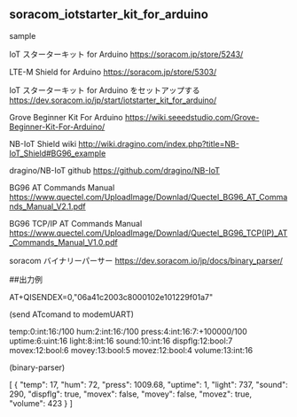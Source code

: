 ## soracom_iotstarter_kit_for_arduino 

sample 

IoT スターターキット for Arduino
https://soracom.jp/store/5243/

LTE-M Shield for Arduino
https://soracom.jp/store/5303/

IoT スターターキット for Arduino をセットアップする
https://dev.soracom.io/jp/start/iotstarter_kit_for_arduino/

Grove Beginner Kit For Arduino
https://wiki.seeedstudio.com/Grove-Beginner-Kit-For-Arduino/

NB-IoT Shield wiki
http://wiki.dragino.com/index.php?title=NB-IoT_Shield#BG96_example

dragino/NB-IoT github
https://github.com/dragino/NB-IoT

BG96 AT Commands Manual
https://www.quectel.com/UploadImage/Downlad/Quectel_BG96_AT_Commands_Manual_V2.1.pdf

BG96 TCP/IP AT Commands Manual
https://www.quectel.com/UploadImage/Downlad/Quectel_BG96_TCP(IP)_AT_Commands_Manual_V1.0.pdf

soracom バイナリーパーサー
https://dev.soracom.io/jp/docs/binary_parser/

##出力例

AT+QISENDEX=0,"06a41c2003c8000102e101229f01a7"

(send ATcomand to modemUART)

temp:0:int:16:/100 hum:2:int:16:/100 press:4:int:16:7:+100000/100 uptime:6:uint:16 light:8:int:16 sound:10:int:16 dispflg:12:bool:7 movex:12:bool:6 movey:13:bool:5 movez:12:bool:4 volume:13:int:16

(binary-parser)

[
  {
    "temp": 17,
    "hum": 72,
    "press": 1009.68,
    "uptime": 1,
    "light": 737,
    "sound": 290,
    "dispflg": true,
    "movex": false,
    "movey": false,
    "movez": true,
    "volume": 423
  }
]
